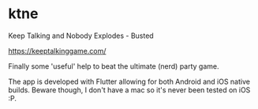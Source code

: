 # ktne

Keep Talking and Nobody Explodes - Busted

https://keeptalkinggame.com/

Finally some 'useful' help to beat the ultimate (nerd) party game.

The app is developed with Flutter allowing for both Android and iOS native builds.
Beware though, I don't have a mac so it's never been tested on iOS :P.
